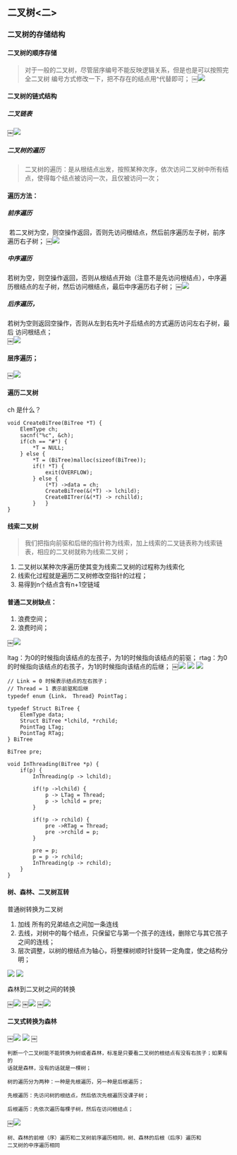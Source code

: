 ## 二叉树<二>

### 二叉树的存储结构

#### 二叉树的顺序存储

> 对于一般的二叉树，尽管层序编号不能反映逻辑关系，但是也是可以按照完全二叉树
编号方式修改一下，把不存在的结点用^代替即可；
￼![](https://github.com/xiaoleizi-wu/DataStructure/blob/master/list_src/binary_tree_2_01.png?raw=true)

#### 二叉树的链式结构

##### 二叉链表
￼![](https://github.com/xiaoleizi-wu/DataStructure/blob/master/list_src/binary_tree_2_02.png?raw=true)

##### 二叉树的遍历

> 二叉树的遍历：是从根结点出发，按照某种次序，依次访问二叉树中所有结点，使得每个结点被访问一次，且仅被访问一次；
>

#### 遍历方法：

##### 前序遍历
 若二叉树为空，则空操作返回，否则先访问根结点，然后前序遍历左子树，前序遍历右子树； 
￼![](https://github.com/xiaoleizi-wu/DataStructure/blob/master/list_src/binary_tree_2_03.png?raw=true)

##### 中序遍历
若树为空，则空操作返回，否则从根结点开始（注意不是先访问根结点），中序遍历根结点的左子树，然后访问根结点，最后中序遍历右子树；
￼![](https://github.com/xiaoleizi-wu/DataStructure/blob/master/list_src/binary_tree_2_04.png?raw=true)

##### 后序遍历，
若树为空则返回空操作，否则从左到右先叶子后结点的方式遍历访问左右子树，最后
访问根结点；    
￼![](https://github.com/xiaoleizi-wu/DataStructure/blob/master/list_src/binary_tree_2_05.png?raw=true)

#### 层序遍历；
￼![](https://github.com/xiaoleizi-wu/DataStructure/blob/master/list_src/binary_tree_2_06.png?raw=true)


#### 遍历二叉树

ch 是什么？

```
void CreateBiTree(BiTree *T) {
	ElemType ch;
	sacnf("%c", &ch);
	if(ch == "#") {
		*T = NULL;
	} else {
		*T = (BiTree)malloc(sizeof(BiTree));
		if(! *T) {
			exit(OVERFLOW);
		} else {
			(*T) ->data = ch;
			CreateBiTree(&(*T) -> lchild);
			CreateBITrer(&(*T) -> rchilld);
		} 	}
}
```

#### 线索二叉树

> 我们把指向前驱和后继的指针称为线索，加上线索的二叉链表称为线索链表，相应的二叉树就称为线索二叉树；

1. 二叉树以某种次序遍历使其变为线索二叉树的过程称为线索化
2. 线索化过程就是遍历二叉树修改空指针的过程；
3. 易得到n个结点含有n+1空链域

#### 普通二叉树缺点：
1. 浪费空间；
2. 浪费时间；

￼![](https://github.com/xiaoleizi-wu/DataStructure/blob/master/list_src/binary_tree_2_07.png?raw=true)

ltag：为0的时候指向该结点的左孩子，为1的时候指向该结点的前驱；
rtag：为0的时候指向该结点的右孩子，为1的时候指向该结点的后继；
￼![](https://github.com/xiaoleizi-wu/DataStructure/blob/master/list_src/binary_tree_2_08.png?raw=true)
![](https://github.com/xiaoleizi-wu/DataStructure/blob/master/list_src/binary_tree_2_09.png?raw=true)
![](https://github.com/xiaoleizi-wu/DataStructure/blob/master/list_src/binary_tree_2_10.png?raw=true)

```
// Link = 0 时候表示结点的左右孩子；
// Thread = 1 表示前驱和后继
typedef enum {Link， Thread} PointTag；

typedef Struct BiTree {
	ElemType data;
	Struct BiTree *lchild, *rchild;
	PointTag LTag;
	PointTag RTag;  
} BiTree

BiTree pre;

void InThreading(BiTree *p) {
	if(p) {
		InThreading(p -> lchild);

		if(!p ->lchild) {
			p -> LTag = Thread;
			p -> lchild = pre;
		}

		if(!p -> rchild) {
			pre ->RTag = Thread;
			pre ->rchild = p;
		}

		pre = p;
		p = p -> rchild;
		InThreading(p -> rchild);
	}
}
```

#### 树、森林、二叉树互转
普通树转换为二叉树

1. 加线 所有的兄弟结点之间加一条连线
2. 去线，对树中的每个结点，只保留它与第一个孩子的连线，删除它与其它孩子之间的连线；
3. 层次调整，以树的根结点为轴心，将整棵树顺时针旋转一定角度，使之结构分明；

![](https://github.com/xiaoleizi-wu/DataStructure/blob/master/list_src/binary_tree_2_11.png?raw=true)
![](https://github.com/xiaoleizi-wu/DataStructure/blob/master/list_src/binary_tree_2_12.png?raw=true)

森林到二叉树之间的转换

￼![](https://github.com/xiaoleizi-wu/DataStructure/blob/master/list_src/binary_tree_2_13.png?raw=true)
￼![](https://github.com/xiaoleizi-wu/DataStructure/blob/master/list_src/binary_tree_2_14.png?raw=true)
￼![](https://github.com/xiaoleizi-wu/DataStructure/blob/master/list_src/binary_tree_2_15.png?raw=true)
  

#### 二叉式转换为森林
￼![](https://github.com/xiaoleizi-wu/DataStructure/blob/master/list_src/binary_tree_2_16.png?raw=true)
![](https://github.com/xiaoleizi-wu/DataStructure/blob/master/list_src/binary_tree_2_17.png?raw=true)
￼

	判断一个二叉树能不能转换为树或者森林，标准是只要看二叉树的根结点有没有右孩子；如果有的
	话就是森林，没有的话就是一棵树；
	
	树的遍历分为两种：一种是先根遍历，另一种是后根遍历；
	
	先根遍历：先访问树的根结点，然后依次先根遍历没课子树；
	
	后根遍历：先依次遍历每棵子树，然后在访问根结点；

￼![](https://github.com/xiaoleizi-wu/DataStructure/blob/master/list_src/binary_tree_2_18.png?raw=true)

	树、森林的前根（序）遍历和二叉树前序遍历相同，树、森林的后根（后序）遍历和
	二叉树的中序遍历相同

